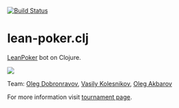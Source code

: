 [![Build Status](https://travis-ci.org/v-kolesnikov/lean-poker.clj.svg?branch=master)](https://travis-ci.org/v-kolesnikov/lean-poker.clj)

# lean-poker.clj

[LeanPoker](http://leanpoker.org) bot on Clojure.

![](http://www.ucarecdn.com/616b017c-9192-49ba-9382-f88be024a3c4~13/nth/2/-/autorotate/yes/)

Team: [Oleg Dobronravov](https://plus.google.com/+%D0%9E%D0%BB%D0%B5%D0%B3%D0%94%D0%BE%D0%B1%D1%80%D0%BE%D0%BD%D1%80%D0%B0%D0%B2%D0%BE%D0%B2), [Vasily Kolesnikov](https://github.com/v-kolesnikov), [Oleg Akbarov](https://github.com/olegakbarov)

For more information visit [tournament page](http://live.leanpoker.org/tournament/582b88720f6dd822ec000003).
